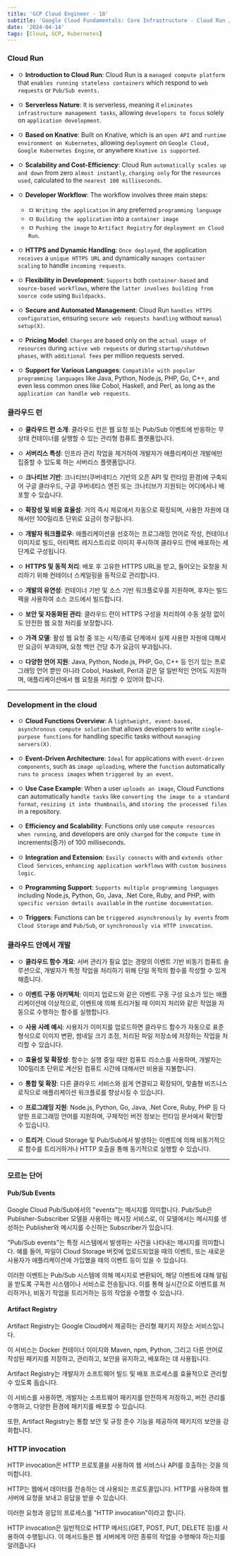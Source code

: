 ```yaml
---
title: 'GCP Cloud Engineer - 18'
subtitle: 'Google Cloud Fundamentals: Core Infrastructure - Cloud Run / Development in the cloud'
date: '2024-04-14'
tags: [Cloud, GCP, Kubernetes]
---
```


### Cloud Run 

- ㅇ **Introduction to Cloud Run**: Cloud Run is a `managed compute platform` that `enables running stateless containers` which respond to `web requests` or `Pub/Sub events.`

- ㅇ **Serverless Nature**: It is serverless, meaning it `eliminates infrastructure management tasks`, allowing `developers to focus` solely on `application development`.

- ㅇ **Based on Knative**: Built on Knative, which is an `open API` and `runtime environment on Kubernetes`, allowing `deployment` on `Google Cloud, Google Kubernetes Engine`, or anywhere `Knative is supported`.

- ㅇ **Scalability and Cost-Efficiency**: Cloud Run `automatically scales up and down` from zero `almost instantly`, `charging only` for the `resources used`, calculated to the `nearest 100 milliseconds`.

- ㅇ **Developer Workflow**: The workflow involves three main steps: 
  
  - ㅁ `Writing the application` in any preferred `programming language`
  - ㅁ `Building the application` into a `container image`
  - ㅁ `Pushing the image` to `Artifact Registry` for `deployment on Cloud Run`.

- ㅇ **HTTPS and Dynamic Handling**: `Once deployed`, the application `receives` a `unique HTTPS URL` and dynamically `manages container scaling` to handle `incoming requests`.

- ㅇ **Flexibility in Development**: `Supports` both `container-based` and `source-based workflows`, where the `latter involves building from source code` using `Buildpacks`.

- ㅇ **Secure and Automated Management**: Cloud Run `handles HTTPS configuration`, ensuring `secure web requests handling` without `manual setup(X)`.

- ㅇ **Pricing Model**: `Charges` are based only on the `actual usage of resources` during `active web requests` or during `startup/shutdown phases`, with `additional fees` per million requests served.

- ㅇ **Support for Various Languages**: `Compatible with popular programming languages` like Java, Python, Node.js, PHP, Go, C++, and even less common ones like Cobol, Haskell, and Perl, as long as the `application can handle web requests`.

### 클라우드 런

- ㅇ **클라우드 런 소개**: 클라우드 런은 웹 요청 또는 Pub/Sub 이벤트에 반응하는 무상태 컨테이너를 실행할 수 있는 관리형 컴퓨트 플랫폼입니다.

- ㅇ **서버리스 특성**: 인프라 관리 작업을 제거하여 개발자가 애플리케이션 개발에만 집중할 수 있도록 하는 서버리스 플랫폼입니다.

- ㅇ **크나티브 기반**: 크나티브(쿠버네티스 기반의 오픈 API 및 런타임 환경)에 구축되어 구글 클라우드, 구글 쿠버네티스 엔진 또는 크나티브가 지원되는 어디에서나 배포할 수 있습니다.

- ㅇ **확장성 및 비용 효율성**: 거의 즉시 제로에서 자동으로 확장되며, 사용한 자원에 대해서만 100밀리초 단위로 요금이 청구됩니다.

- ㅇ **개발자 워크플로우**: 애플리케이션을 선호하는 프로그래밍 언어로 작성, 컨테이너 이미지로 빌드, 아티팩트 레지스트리로 이미지 푸시하여 클라우드 런에 배포하는 세 단계로 구성됩니다.

- ㅇ **HTTPS 및 동적 처리**: 배포 후 고유한 HTTPS URL을 받고, 들어오는 요청을 처리하기 위해 컨테이너 스케일링을 동적으로 관리합니다.

- ㅇ **개발의 유연성**: 컨테이너 기반 및 소스 기반 워크플로우를 지원하며, 후자는 빌드팩을 사용하여 소스 코드에서 빌드합니다.

- ㅇ **보안 및 자동화된 관리**: 클라우드 런이 HTTPS 구성을 처리하여 수동 설정 없이도 안전한 웹 요청 처리를 보장합니다.

- ㅇ **가격 모델**: 활성 웹 요청 중 또는 시작/종료 단계에서 실제 사용한 자원에 대해서만 요금이 부과되며, 요청 백만 건당 추가 요금이 부과됩니다.

- ㅇ **다양한 언어 지원**: Java, Python, Node.js, PHP, Go, C++ 등 인기 있는 프로그래밍 언어 뿐만 아니라 Cobol, Haskell, Perl과 같은 덜 일반적인 언어도 지원하며, 애플리케이션에서 웹 요청을 처리할 수 있어야 합니다.


--------------------------

### Development in the cloud

- ㅇ **Cloud Functions Overview**: A `lightweight, event-based, asynchronous compute solution` that allows developers to write `single-purpose functions` for handling specific tasks without `managing servers(X)`.

- ㅇ **Event-Driven Architecture**: `Ideal` for applications with `event-driven components`, such as `image uploading`, where the `function` automatically `runs` `to process images` when `triggered by an event`.

- ㅇ **Use Case Example**: When a user `uploads an image`, Cloud Functions can automatically `handle tasks` like `converting the image to a standard format`, `resizing it into thumbnails`, and `storing the processed files` in a repository.

- ㅇ **Efficiency and Scalability**: Functions only use `compute resources when running`, and developers are only `charged` for the `compute time` in increments(증가) of 100 milliseconds.

- ㅇ **Integration and Extension**: `Easily connects` with and `extends other Cloud Services`, `enhancing application workflows` with `custom business logic`.

- ㅇ **Programming Support**: `Supports multiple programming languages` including Node.js, Python, Go, Java, .Net Core, Ruby, and PHP, with `specific version details available` in the `runtime documentation`.

- ㅇ **Triggers**: Functions can be `triggered asynchronously by events` from `Cloud Storage` and `Pub/Sub`, or `synchronously via HTTP invocation`.

### 클라우드 안에서 개발

- ㅇ **클라우드 함수 개요**: 서버 관리가 필요 없는 경량의 이벤트 기반 비동기 컴퓨트 솔루션으로, 개발자가 특정 작업을 처리하기 위해 단일 목적의 함수를 작성할 수 있게 해줍니다.

- ㅇ **이벤트 구동 아키텍처**: 이미지 업로드와 같은 이벤트 구동 구성 요소가 있는 애플리케이션에 이상적으로, 이벤트에 의해 트리거될 때 이미지 처리와 같은 작업을 자동으로 수행하는 함수를 실행합니다.

- ㅇ **사용 사례 예시**: 사용자가 이미지를 업로드하면 클라우드 함수가 자동으로 표준 형식으로 이미지 변환, 썸네일 크기 조정, 처리된 파일 저장소에 저장하는 작업을 처리할 수 있습니다.

- ㅇ **효율성 및 확장성**: 함수는 실행 중일 때만 컴퓨트 리소스를 사용하며, 개발자는 100밀리초 단위로 계산된 컴퓨트 시간에 대해서만 비용을 지불합니다.

- ㅇ **통합 및 확장**: 다른 클라우드 서비스와 쉽게 연결되고 확장되어, 맞춤형 비즈니스 로직으로 애플리케이션 워크플로를 향상시킬 수 있습니다.

- ㅇ **프로그래밍 지원**: Node.js, Python, Go, Java, .Net Core, Ruby, PHP 등 다양한 프로그래밍 언어를 지원하며, 구체적인 버전 정보는 런타임 문서에서 확인할 수 있습니다.

- ㅇ **트리거**: Cloud Storage 및 Pub/Sub에서 발생하는 이벤트에 의해 비동기적으로 함수를 트리거하거나 HTTP 호출을 통해 동기적으로 실행할 수 있습니다.


--------------------

### 모르는 단어

#### Pub/Sub Events

Google Cloud Pub/Sub에서의 "events"는 메시지를 의미합니다. Pub/Sub은 Publisher-Subscriber 모델을 사용하는 메시징 서비스로, 이 모델에서는 메시지를 생성하는 Publisher와 메시지를 수신하는 Subscriber가 있습니다.

"Pub/Sub events"는 특정 시스템에서 발생하는 사건을 나타내는 메시지를 의미합니다. 예를 들어, 파일이 Cloud Storage 버킷에 업로드되었을 때의 이벤트, 또는 새로운 사용자가 애플리케이션에 가입했을 때의 이벤트 등이 있을 수 있습니다.

이러한 이벤트는 Pub/Sub 시스템에 의해 메시지로 변환되어, 해당 이벤트에 대해 알림을 받도록 구독한 시스템이나 서비스로 전송됩니다. 이를 통해 실시간으로 이벤트를 처리하거나, 비동기 작업을 트리거하는 등의 작업을 수행할 수 있습니다.

#### Artifact Registry

Artifact Registry는 Google Cloud에서 제공하는 관리형 패키지 저장소 서비스입니다.

이 서비스는 Docker 컨테이너 이미지와 Maven, npm, Python, 그리고 다른 언어로 작성된 패키지를 저장하고, 관리하고, 보안을 유지하고, 배포하는 데 사용됩니다.

Artifact Registry는 개발자가 소프트웨어 빌드 및 배포 프로세스를 효율적으로 관리할 수 있도록 돕습니다. 

이 서비스를 사용하면, 개발자는 소프트웨어 패키지를 안전하게 저장하고, 버전 관리를 수행하고, 다양한 환경에 패키지를 배포할 수 있습니다. 

또한, Artifact Registry는 통합 보안 및 규정 준수 기능을 제공하여 패키지의 보안을 강화합니다.

### HTTP invocation

HTTP invocation은 HTTP 프로토콜을 사용하여 웹 서비스나 API를 호출하는 것을 의미합니다.

HTTP는 웹에서 데이터를 전송하는 데 사용되는 프로토콜입니다. HTTP를 사용하여 웹 서버에 요청을 보내고 응답을 받을 수 있습니다. 

이러한 요청과 응답의 프로세스를 "HTTP invocation"이라고 합니다.

HTTP invocation은 일반적으로 HTTP 메서드(GET, POST, PUT, DELETE 등)를 사용하여 수행됩니다. 이 메서드들은 웹 서버에게 어떤 종류의 작업을 수행해야 하는지를 알려줍니다